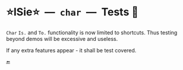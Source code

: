 ﻿# ⭐ISie⭐ &nbsp;&mdash;&nbsp; `char` &nbsp;&mdash;&nbsp; Tests 🧪

`Char` `Is.` and `To.` functionality is now limited to shortcuts. Thus testing beyond demos will be excessive and useless.

If any extra features appear - it shall be test covered.

:end: